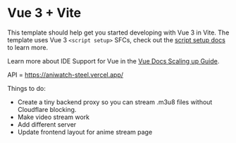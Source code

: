 # Vue 3 + Vite

This template should help get you started developing with Vue 3 in Vite. The template uses Vue 3 `<script setup>` SFCs, check out the [script setup docs](https://v3.vuejs.org/api/sfc-script-setup.html#sfc-script-setup) to learn more.

Learn more about IDE Support for Vue in the [Vue Docs Scaling up Guide](https://vuejs.org/guide/scaling-up/tooling.html#ide-support).

API = https://aniwatch-steel.vercel.app/


Things to do:
- Create a tiny backend proxy so you can stream .m3u8 files without Cloudflare blocking.
- Make video stream work
- Add different server
- Update frontend layout for anime stream page 
